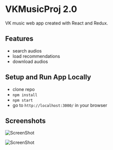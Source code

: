 # VKMusicProj 2.0
VK music web app created with React and Redux.

## Features
+ search audios
+ load recommendations
+ download audios

## Setup and Run App Locally
+ clone repo
+ `npm install`
+ `npm start`
+ go to `http://localhost:3000/` in your browser


## Screenshots

![ScreenShot](https://raw.githubusercontent.com/LyudmilaP/VKMusicProj/master/app/media/screen_auth.png)

![ScreenShot](https://github.com/LyudmilaP/VKMusicProj/blob/master/app/media/screen.png)
